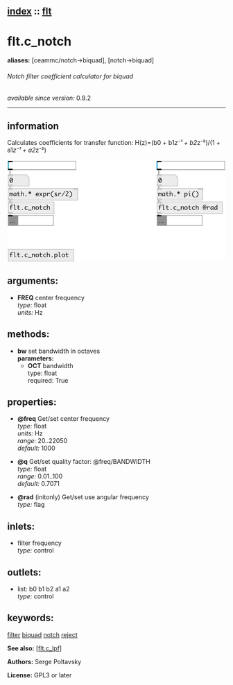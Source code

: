 [index](index.html) :: [flt](category_flt.html)
---

# flt.c_notch
**aliases:** [ceammc/notch-&gt;biquad], [notch-&gt;biquad]


###### Notch filter coefficient calculator for biquad

*available since version:* 0.9.2

---


## information
Calculates coefficients for transfer function: H(z)=(b0 + b1*z⁻¹ + b2*z⁻²)/(1 + a1*z⁻¹ + a2*z⁻²)


[![example](../examples/img/flt.c_notch.jpg)](../examples/pd/flt.c_notch.pd)



## arguments:

* **FREQ**
center frequency<br>
_type:_ float<br>
_units:_ Hz<br>



## methods:

* **bw**
set bandwidth in octaves<br>
  __parameters:__
  - **OCT** bandwidth<br>
    type: float <br>
    required: True <br>




## properties:

* **@freq** 
Get/set center frequency<br>
_type:_ float<br>
_units:_ Hz<br>
_range:_ 20..22050<br>
_default:_ 1000<br>

* **@q** 
Get/set quality factor: @freq/BANDWIDTH<br>
_type:_ float<br>
_range:_ 0.01..100<br>
_default:_ 0.7071<br>

* **@rad** (initonly)
Get/set use angular frequency<br>
_type:_ flag<br>



## inlets:

* filter frequency<br>
_type:_ control



## outlets:

* list: b0 b1 b2 a1 a2<br>
_type:_ control



## keywords:

[filter](keywords/filter.html)
[biquad](keywords/biquad.html)
[notch](keywords/notch.html)
[reject](keywords/reject.html)



**See also:**
[\[flt.c_lpf\]](flt.c_lpf.html)




**Authors:** Serge Poltavsky




**License:** GPL3 or later





